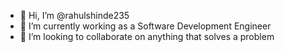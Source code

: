 - 👋 Hi, I’m @rahulshinde235
- 🌱 I’m currently working as a Software Development Engineer
- 💞️ I’m looking to collaborate on anything that solves a problem


<!---
rahulshinde235/rahulshinde235 is a ✨ special ✨ repository because its `README.md` (this file) appears on your GitHub profile.
You can click the Preview link to take a look at your changes.
--->
